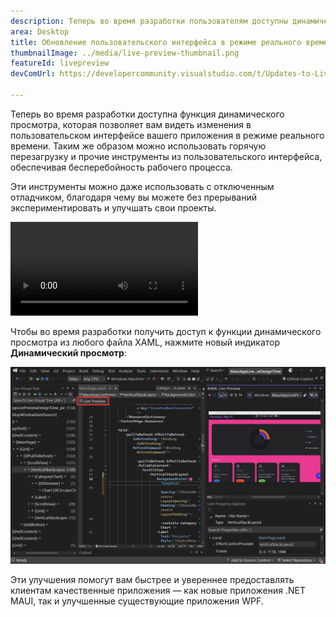 ```yaml
---
description: Теперь во время разработки пользователям доступны динамический просмотр, горячая перезагрузка и прочие инструменты из пользовательского интерфейса.
area: Desktop
title: Обновление пользовательского интерфейса в режиме реального времени во время разработки
thumbnailImage: ../media/live-preview-thumbnail.png
featureId: livepreview
devComUrl: https://developercommunity.visualstudio.com/t/Updates-to-Live-Preview-Hot-Reload-and/10846679

---
```



Теперь во время разработки доступна функция динамического просмотра, которая позволяет вам видеть изменения в пользовательском интерфейсе вашего приложения в режиме реального времени. Таким же образом можно использовать горячую перезагрузку и прочие инструменты из пользовательского интерфейса, обеспечивая бесперебойность рабочего процесса.

Эти инструменты можно даже использовать с отключенным отладчиком, благодаря чему вы можете без прерываний экспериментировать и улучшать свои проекты.

![Демонстрация динамического просмотра](../media/live-preview.mp4)

Чтобы во время разработки получить доступ к функции динамического просмотра из любого файла XAML, нажмите новый индикатор **Динамический просмотр**:

![Снимок экрана "Динамический просмотр"](../media/live-preview.png)

Эти улучшения помогут вам быстрее и увереннее предоставлять клиентам качественные приложения — как новые приложения .NET MAUI, так и улучшенные существующие приложения WPF.
